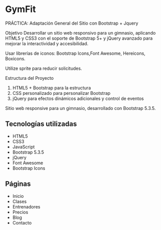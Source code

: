 # GymFit 

PRÁCTICA: Adaptación General del Sitio con Bootstrap + Jquery
 
 Objetivo 
Desarrollar un sitio web responsivo para un gimnasio, aplicando HTML5 y CSS3 con el soporte de Bootstrap 5+ y jQuery avanzado para mejorar la interactividad y accesibilidad. 

Usar librerías de iconos: Bootstrap Icons,Font Awesome, Hereicons, Boxicons.
 
Utilize sprite para reducir solicitudes.

 Estructura del Proyecto
 1. HTML5 + Bootstrap para la estructura
 2. CSS personalizado para personalizar Bootstrap
 3. jQuery para efectos dinámicos adicionales y control de eventos

Sitio web responsive para un gimnasio, desarrollado con Bootstrap 5.3.5.

## Tecnologías utilizadas
- HTML5
- CSS3
- JavaScript
- Bootstrap 5.3.5
- jQuery
- Font Awesome
- Bootstrap Icons

## Páginas
- Inicio
- Clases
- Entrenadores
- Precios
- Blog
- Contacto
